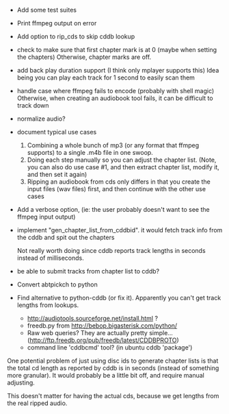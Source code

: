 * Add some test suites
* Print ffmpeg output on error
* Add option to rip_cds to skip cddb lookup
* check to make sure that first chapter mark is at 0 (maybe when
  setting the chapters)  Otherwise, chapter marks are off.
* add back play duration support (I think only mplayer supports this)
  Idea being you can play each track for 1 second to easily scan them
* handle case where ffmpeg fails to encode (probably with shell magic)
  Otherwise, when creating an audiobook tool fails, it can be
  difficult to track down
* normalize audio?
* document typical use cases
   1. Combining a whole bunch of mp3 (or any format that ffmpeg supports) to a single
      .m4b file in one swoop.
   2. Doing each step manually so you can adjust the chapter list. (Note, you can also
      do use case #1, and then extract chapter list, modify it, and then set it again)
   3. Ripping an audiobook from cds only differs in that you create the input files
      (wav files) first, and then continue with the other use cases
* Add a verbose option, (ie: the user probably doesn't want to see the ffmpeg
  input output)

* implement "gen_chapter_list_from_cddbid".
  it would fetch track info from the cddb and spit out the chapters

  Not really worth doing since cddb reports track lengths in seconds
  instead of milliseconds.

* be able to submit tracks from chapter list to cddb?

* Convert abtpickch to python

* Find alternative to python-cddb (or fix it).  Apparently you can't get track
  lengths from lookups.
  * http://audiotools.sourceforge.net/install.html  ?
  * freedb.py from http://bebop.bigasterisk.com/python/
  * Raw web queries? They are actually pretty simple...
    (http://ftp.freedb.org/pub/freedb/latest/CDDBPROTO)
  * command line 'cddbcmd' tool? (in ubuntu cddb 'package')

 One potential problem of just using disc ids to generate chapter
 lists is that the total cd length as reported by cddb is in seconds
 (instead of something more granular).  It would probably be a little
 bit off, and require manual adjusting.

 This doesn't matter for having the actual cds, because we get lengths
 from the real ripped audio.
